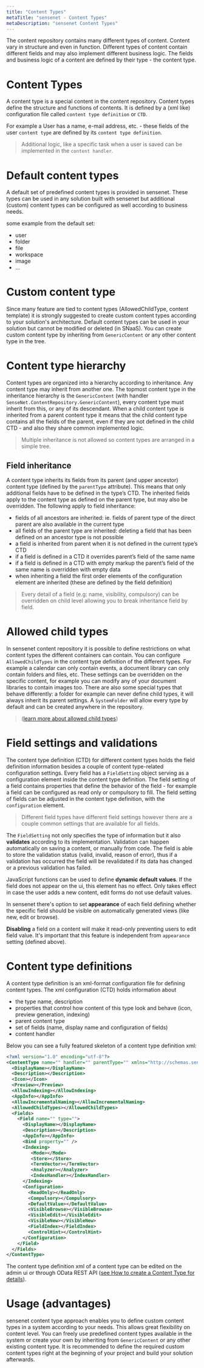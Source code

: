 ```yaml
---
title: "Content Types"
metaTitle: "sensenet - Content Types"
metaDescription: "sensenet Content Types"
---
```


The content repository contains many different types of content. Content vary in structure and even in function. Different types of content contain different fields and may also implement different business logic. The fields and business logic of a content are defined by their type - the content type.

# Content Types

A content type is a special content in the content repository. Content types define the structure and functions of contents. It is defined by a (xml like) configuration file called ``content type definition`` or ``CTD``.

For example a User has a name, e-mail address, etc. - these fields of the user ``content type`` are defined by its ``content type definition``.

> Additional logic, like a specific task when a user is saved can be implemented in the ``content handler``.

# Default content types

A default set of predefined content types is provided in sensenet. These types can be used in any solution built with sensenet but additional (custom) content types can be configured as well according to business needs.

some example from the default set:
- user
- folder
- file
- workspace
- image
- ...

# Custom content type

Since many feature are tied to content types (AllowedChildType, content template) it is strongly suggested to create custom content types according to your solution's architecture. Default content types can be used in your solution but cannot be modified or deleted (in SNaaS). You can create custom content type by inheriting from ``GenericContent`` or any other content type in the tree.

# Content type hierarchy

Content types are organized into a hierarchy according to inheritance. Any content type may inherit from another one. The topmost content type in the inheritance hierarchy is the ``GenericContent`` (with handler ``SenseNet.ContentRepository.GenericContent``), every content type must inherit from this, or any of its descendant. When a child content type is inherited from a parent content type it means that the child content type contains all the fields of the parent, even if they are not defined in the child CTD - and also they share common implemented logic.

> Multiple inheritance is not allowed so content types are arranged in a simple tree.

## Field inheritance

A content type inherits its fields from its parent (and upper ancestor) content type (defined by the ``parentType`` attribute). This means that only additional fields have to be defined in the type’s CTD. The inherited fields apply to the content type as defined on the parent type, but may also be overridden. The following apply to field inheritance:

- fields of all ancestors are inherited: ie. fields of parent type of the direct parent are also available in the current type
- all fields of the parent type are inherited: deleting a field that has been defined on an ancestor type is not possible
- a field is inherited from parent when it is not defined in the current type’s CTD
- if a field is defined in a CTD it overrides parent’s field of the same name
- if a field is defined in a CTD with empty markup the parent’s field of the same name is overridden with empty data
- when inheriting a field the first order elements of the configuration element are inherited (these are defined by the field definition)

> Every detail of a field (e.g: name, visibility, compulsory) can be overridden on child level allowing you to break inheritance field by field.

# Allowed child types

In sensenet content repository it is possible to define restrictions on what content types the different containers can contain. You can configure ``AllowedChildTypes`` in the content type definition of the different types. For example a calendar can only contain events, a document library can only contain folders and files, etc. These settings can be overridden on the specific content, for example you can modify any of your document libraries to contain images too.
There are also some special types that behave differently: a folder for example can never define child types, it will always inherit its parent settings. A ``SystemFolder`` will allow every type by default and can be created anywhere in the repository.

> ([learn more about allowed child types](/concepts/content-management/06-allowed-childtypes))

# Field settings and validations

The content type definition (CTD) for different content types holds the field definition information besides a couple of content type-related configuration settings. Every field has a ``FieldSetting`` object serving as a configuration element inside the content type definition. The field setting of a field contains properties that define the behavior of the field - for example a field can be configured as read only or compulsory to fill. The field setting of fields can be adjusted in the content type definition, with the ``configuration`` element.

> Different field types have different field settings however there are a couple common settings that are available for all fields.

The ``FieldSetting`` not only specifies the type of information but it also **validates** according to its implementation. Validation can happen automatically on saving a content, or manually from code. The field is able to store the validation status (valid, invalid, reason of error), thus if a validation has occurred the field will be revalidated if its data has changed or a previous validation has failed.

JavaScript functions can be used to define **dynamic default values**. If the field does not appear on the ui, this element has no effect. Only takes effect in case the user adds a new content, edit forms do not use default values.

In sensenet there's option to set **appearance** of each field defining whether the specific field should be visible on automatically generated views (like new, edit or browse).

**Disabling** a field on a content will make it read-only preventing users to edit field value. It's important that this feature is independent from ``appearance`` setting (defined above).

# Content type definitions
A content type definition is an xml-format configuration file for defining content types. The xml configuration (CTD) holds information about

- the type name, description
- properties that control how content of this type look and behave (icon, preview generation, indexing)
- parent content type
- set of fields (name, display name and configuration of fields)
- content handler

Below you can see a fully featured skeleton of a content type definition xml:

```xml
<?xml version="1.0" encoding="utf-8"?>
<ContentType name="" handler="" parentType="" xmlns="http://schemas.sensenet.com/SenseNet/ContentRepository/ContentTypeDefinition">
  <DisplayName></DisplayName>
  <Description></Description>
  <Icon></Icon>
  <Preview></Preview>
  <AllowIndexing></AllowIndexing>
  <AppInfo></AppInfo>
  <AllowIncrementalNaming></AllowIncrementalNaming>
  <AllowedChildTypes></AllowedChildTypes>
  <Fields>
    <Field name="" type="">
      <DisplayName></DisplayName>
      <Description></Description>
      <AppInfo></AppInfo>
      <Bind property="" />
      <Indexing>
         <Mode></Mode>
         <Store></Store>
         <TermVector></TermVector>
         <Analyzer></Analyzer>
         <IndexHandler></IndexHandler>
      </Indexing>
      <Configuration>
        <ReadOnly></ReadOnly>
        <Compulsory></Compulsory>
        <DefaultValue></DefaultValue>
        <VisibleBrowse></VisibleBrowse>
        <VisibleEdit></VisibleEdit>
        <VisibleNew></VisibleNew>
        <FieldIndex></FieldIndex>
        <ControlHint></ControlHint>
      </Configuration>
    </Field>
  </Fields>
</ContentType>
```

The content type definition xml of a content type can be edited on the admin ui or through OData REST API ([see How to create a Content Type for details](/tutorials/content-types/how-to-create-a-content-type/)).

# Usage (advantages)

sensenet content type approach enables you to define custom content types in a system according to your needs. This allows great flexibility on content level. You can freely use predefined content types available in the system or create your own by inheriting from ``GenericContent`` or any other existing content type. It is recommended to define the required custom content types right at the beginning of your project and build your solution afterwards.
